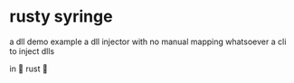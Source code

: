 # rusty syringe

a dll demo example
a dll injector with no manual mapping whatsoever
a cli to inject dlls

in 🦀 rust 🦀
